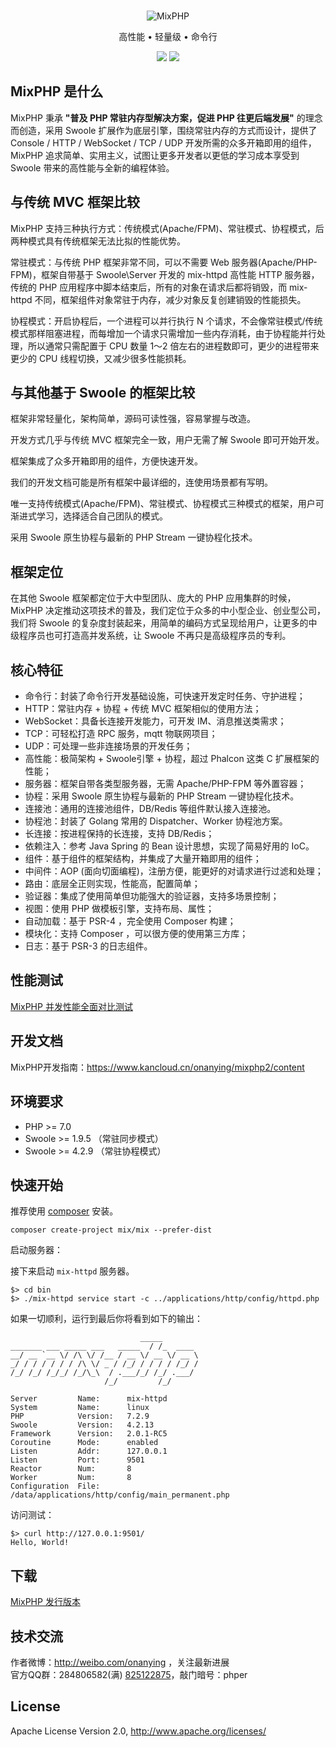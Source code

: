<br>

<p align="center">
<img src="https://box.kancloud.cn/90f9b3c1d667aefa77b09ea1b7ffb054_120x120.png" alt="MixPHP">
</p>

<p align="center">高性能 • 轻量级 • 命令行</p>

<p align="center">
<img src="https://img.shields.io/badge/downloads-29k-green.svg">
<img src="https://img.shields.io/badge/platform-linux%20%7C%20win%20%7C%20osx-lightgrey.svg">
</p>

## MixPHP 是什么

MixPHP 秉承 **"普及 PHP 常驻内存型解决方案，促进 PHP 往更后端发展"** 的理念而创造，采用 Swoole 扩展作为底层引擎，围绕常驻内存的方式而设计，提供了 Console / HTTP / WebSocket / TCP / UDP 开发所需的众多开箱即用的组件，MixPHP 追求简单、实用主义，试图让更多开发者以更低的学习成本享受到 Swoole 带来的高性能与全新的编程体验。

## 与传统 MVC 框架比较

MixPHP 支持三种执行方式：传统模式(Apache/FPM)、常驻模式、协程模式，后两种模式具有传统框架无法比拟的性能优势。

常驻模式：与传统 PHP 框架非常不同，可以不需要 Web 服务器(Apache/PHP-FPM)，框架自带基于 Swoole\Server 开发的 mix-httpd 高性能 HTTP 服务器，传统的 PHP 应用程序中脚本结束后，所有的对象在请求后都将销毁，而 mix-httpd 不同，框架组件对象常驻于内存，减少对象反复创建销毁的性能损失。

协程模式：开启协程后，一个进程可以并行执行 N 个请求，不会像常驻模式/传统模式那样阻塞进程，而每增加一个请求只需增加一些内存消耗，由于协程能并行处理，所以通常只需配置于 CPU 数量 1～2 倍左右的进程数即可，更少的进程带来更少的 CPU 线程切换，又减少很多性能损耗。

## 与其他基于 Swoole 的框架比较

框架非常轻量化，架构简单，源码可读性强，容易掌握与改造。

开发方式几乎与传统 MVC 框架完全一致，用户无需了解 Swoole 即可开始开发。

框架集成了众多开箱即用的组件，方便快速开发。

我们的开发文档可能是所有框架中最详细的，连使用场景都有写明。

唯一支持传统模式(Apache/FPM)、常驻模式、协程模式三种模式的框架，用户可渐进式学习，选择适合自己团队的模式。

采用 Swoole 原生协程与最新的 PHP Stream 一键协程化技术。

## 框架定位

在其他 Swoole 框架都定位于大中型团队、庞大的 PHP 应用集群的时候，MixPHP 决定推动这项技术的普及，我们定位于众多的中小型企业、创业型公司，我们将 Swoole 的复杂度封装起来，用简单的编码方式呈现给用户，让更多的中级程序员也可打造高并发系统，让 Swoole 不再只是高级程序员的专利。

## 核心特征

* 命令行：封装了命令行开发基础设施，可快速开发定时任务、守护进程；
* HTTP：常驻内存 + 协程 + 传统 MVC 框架相似的使用方法；
* WebSocket：具备长连接开发能力，可开发 IM、消息推送类需求；
* TCP：可轻松打造 RPC 服务，mqtt 物联网项目；
* UDP：可处理一些非连接场景的开发任务；
* 高性能：极简架构 + Swoole引擎 + 协程，超过 Phalcon 这类 C 扩展框架的性能；
* 服务器：框架自带各类型服务器，无需 Apache/PHP-FPM 等外置容器；
* 协程：采用 Swoole 原生协程与最新的 PHP Stream 一键协程化技术。
* 连接池：通用的连接池组件，DB/Redis 等组件默认接入连接池。
* 协程池：封装了 Golang 常用的 Dispatcher、Worker 协程池方案。
* 长连接：按进程保持的长连接，支持 DB/Redis；
* 依赖注入：参考 Java Spring 的 Bean 设计思想，实现了简易好用的 IoC。
* 组件：基于组件的框架结构，并集成了大量开箱即用的组件；
* 中间件：AOP (面向切面编程)，注册方便，能更好的对请求进行过滤和处理；
* 路由：底层全正则实现，性能高，配置简单；
* 验证器：集成了使用简单但功能强大的验证器，支持多场景控制；
* 视图：使用 PHP 做模板引擎，支持布局、属性；
* 自动加载：基于 PSR-4 ，完全使用 Composer 构建；
* 模块化：支持 Composer ，可以很方便的使用第三方库；
* 日志：基于 PSR-3 的日志组件。

## 性能测试

[MixPHP 并发性能全面对比测试](http://www.jianshu.com/p/f769b6be1caf)

## 开发文档

MixPHP开发指南：https://www.kancloud.cn/onanying/mixphp2/content

## 环境要求

* PHP >= 7.0
* Swoole >= 1.9.5 （常驻同步模式）
* Swoole >= 4.2.9 （常驻协程模式）

## 快速开始

推荐使用 [composer](https://www.phpcomposer.com/) 安装。

```
composer create-project mix/mix --prefer-dist
```

启动服务器：

接下来启动 `mix-httpd` 服务器。

```
$> cd bin
$> ./mix-httpd service start -c ../applications/http/config/httpd.php
```

如果一切顺利，运行到最后你将看到如下的输出：

```
                             _____
_______ ___ _____ ___   _____  / /_  ____
__/ __ `__ \/ /\ \/ /__ / __ \/ __ \/ __ \
_/ / / / / / / /\ \/ _ / /_/ / / / / /_/ /
/_/ /_/ /_/_/ /_/\_\  / .___/_/ /_/ .___/
                     /_/         /_/

Server         Name:      mix-httpd
System         Name:      linux
PHP            Version:   7.2.9
Swoole         Version:   4.2.13
Framework      Version:   2.0.1-RC5
Coroutine      Mode:      enabled
Listen         Addr:      127.0.0.1
Listen         Port:      9501
Reactor        Num:       8
Worker         Num:       8
Configuration  File:      /data/applications/http/config/main_permanent.php
```

访问测试：

```
$> curl http://127.0.0.1:9501/
Hello, World!
```

## 下载

[MixPHP 发行版本](https://github.com/mix-php/mix/releases)

## 技术交流

作者微博：http://weibo.com/onanying ，关注最新进展     
官方QQ群：284806582(满) [825122875](http://shang.qq.com/wpa/qunwpa?idkey=d2908b0c7095fc7ec63a2391fa4b39a8c5cb16952f6cfc3f2ce4c9726edeaf20)，敲门暗号：phper

## License

Apache License Version 2.0, http://www.apache.org/licenses/
